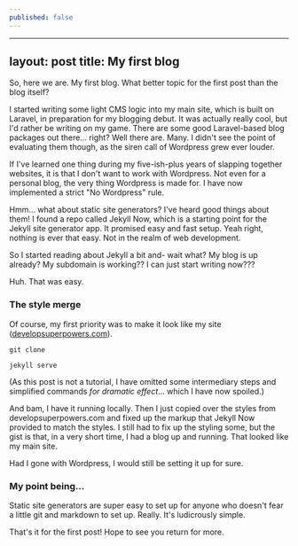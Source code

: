 ```yaml
---
published: false
---
```


---
layout: post
title: My first blog
---

So, here we are. My first blog. What better topic for the first post than the blog itself?

I started writing some light CMS logic into my main site, which is built on Laravel, in preparation for my blogging debut. It was actually really cool, but I'd rather be writing on my game. There are some good Laravel-based blog packages out there... right? Well there are. Many. I didn't see the point of evaluating them though, as the siren call of Wordpress grew ever louder.

If I've learned one thing during my five-ish-plus years of slapping together websites, it is that I don't want to work with Wordpress. Not even for a personal blog, the very thing Wordpress is made for. I have now implemented a strict "No Wordpress" rule.

Hmm... what about static site generators? I've heard good things about them! I found a repo called Jekyll Now, which is a starting point for the Jekyll site generator app. It promised easy and fast setup. Yeah right, nothing is ever that easy. Not in the realm of web development.

So I started reading about Jekyll a bit and- wait what? My blog is up already? My subdomain is working?? I can just start writing now???

Huh. That was easy.

### The style merge

Of course, my first priority was to make it look like my site ([developsuperpowers.com](http://developsuperpowers.com/ "developsuperpowers.com")).

`git clone`

`jekyll serve`

(As this post is not a tutorial, I have omitted some intermediary steps and simplified commands _for dramatic effect_... which I have now spoiled.)

And bam, I have it running locally. Then I just copied over the styles from developsuperpowers.com and fixed up the markup that Jekyll Now provided to match the styles. I still had to fix up the styling some, but the gist is that, in a very short time, I had a blog up and running. That looked like my main site.

Had I gone with Wordpress, I would still be setting it up for sure.

### My point being...

Static site generators are super easy to set up for anyone who doesn't fear a little git and markdown to set up. Really. It's ludicrously simple.

That's it for the first post! Hope to see you return for more.